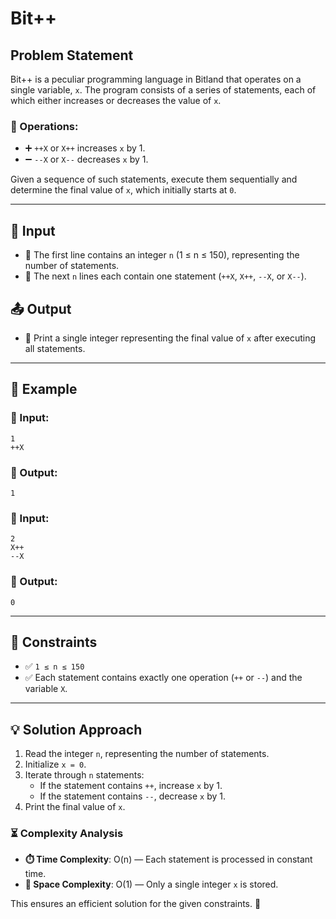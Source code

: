 # Bit++

## Problem Statement
Bit++ is a peculiar programming language in Bitland that operates on a single variable, `x`. The program consists of a series of statements, each of which either increases or decreases the value of `x`.

### 🔹 Operations:
- ➕ `++X` or `X++` increases `x` by 1.
- ➖ `--X` or `X--` decreases `x` by 1.

Given a sequence of such statements, execute them sequentially and determine the final value of `x`, which initially starts at `0`.

---

## 📝 Input
- 📌 The first line contains an integer `n` (1 ≤ n ≤ 150), representing the number of statements.
- 📌 The next `n` lines each contain one statement (`++X`, `X++`, `--X`, or `X--`).

## 📤 Output
- 📌 Print a single integer representing the final value of `x` after executing all statements.

---

## 📌 Example

### 🔹 Input:
```
1
++X
```
### 🔹 Output:
```
1
```

### 🔹 Input:
```
2
X++
--X
```
### 🔹 Output:
```
0
```

---

## 📌 Constraints
- ✅ `1 ≤ n ≤ 150`
- ✅ Each statement contains exactly one operation (`++` or `--`) and the variable `X`.

---

## 💡 Solution Approach
1. Read the integer `n`, representing the number of statements.
2. Initialize `x = 0`.
3. Iterate through `n` statements:
   - If the statement contains `++`, increase `x` by 1.
   - If the statement contains `--`, decrease `x` by 1.
4. Print the final value of `x`.

### ⏳ Complexity Analysis
- **⏱️ Time Complexity**: O(n) — Each statement is processed in constant time.
- **💾 Space Complexity**: O(1) — Only a single integer `x` is stored.

This ensures an efficient solution for the given constraints. 🚀